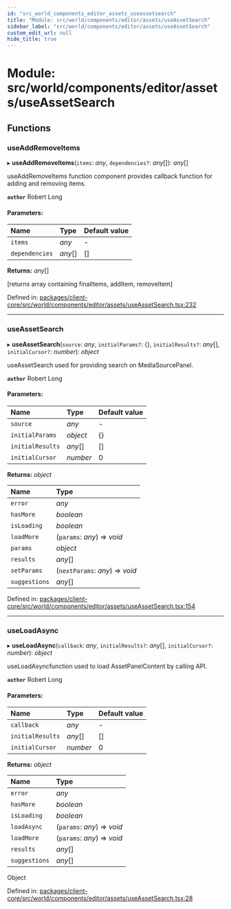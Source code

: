 ```yaml
---
id: "src_world_components_editor_assets_useassetsearch"
title: "Module: src/world/components/editor/assets/useAssetSearch"
sidebar_label: "src/world/components/editor/assets/useAssetSearch"
custom_edit_url: null
hide_title: true
---
```


# Module: src/world/components/editor/assets/useAssetSearch

## Functions

### useAddRemoveItems

▸ **useAddRemoveItems**(`items`: *any*, `dependencies?`: *any*[]): *any*[]

useAddRemoveItems function component provides callback function for adding and removing items.

**`author`** Robert Long

#### Parameters:

| Name | Type | Default value |
| :------ | :------ | :------ |
| `items` | *any* | - |
| `dependencies` | *any*[] | [] |

**Returns:** *any*[]

[returns array containing finalItems, addItem, removeItem]

Defined in: [packages/client-core/src/world/components/editor/assets/useAssetSearch.tsx:232](https://github.com/xr3ngine/xr3ngine/blob/7e8e151f1/packages/client-core/src/world/components/editor/assets/useAssetSearch.tsx#L232)

___

### useAssetSearch

▸ **useAssetSearch**(`source`: *any*, `initialParams?`: {}, `initialResults?`: *any*[], `initialCursor?`: *number*): *object*

useAssetSearch used for providing search on MediaSourcePanel.

**`author`** Robert Long

#### Parameters:

| Name | Type | Default value |
| :------ | :------ | :------ |
| `source` | *any* | - |
| `initialParams` | *object* | {} |
| `initialResults` | *any*[] | [] |
| `initialCursor` | *number* | 0 |

**Returns:** *object*

| Name | Type |
| :------ | :------ |
| `error` | *any* |
| `hasMore` | *boolean* |
| `isLoading` | *boolean* |
| `loadMore` | (`params`: *any*) => *void* |
| `params` | *object* |
| `results` | *any*[] |
| `setParams` | (`nextParams`: *any*) => *void* |
| `suggestions` | *any*[] |

Defined in: [packages/client-core/src/world/components/editor/assets/useAssetSearch.tsx:154](https://github.com/xr3ngine/xr3ngine/blob/7e8e151f1/packages/client-core/src/world/components/editor/assets/useAssetSearch.tsx#L154)

___

### useLoadAsync

▸ **useLoadAsync**(`callback`: *any*, `initialResults?`: *any*[], `initialCursor?`: *number*): *object*

useLoadAsyncfunction used to load AssetPanelContent by calling API.

**`author`** Robert Long

#### Parameters:

| Name | Type | Default value |
| :------ | :------ | :------ |
| `callback` | *any* | - |
| `initialResults` | *any*[] | [] |
| `initialCursor` | *number* | 0 |

**Returns:** *object*

| Name | Type |
| :------ | :------ |
| `error` | *any* |
| `hasMore` | *boolean* |
| `isLoading` | *boolean* |
| `loadAsync` | (`params`: *any*) => *void* |
| `loadMore` | (`params`: *any*) => *void* |
| `results` | *any*[] |
| `suggestions` | *any*[] |

Object

Defined in: [packages/client-core/src/world/components/editor/assets/useAssetSearch.tsx:28](https://github.com/xr3ngine/xr3ngine/blob/7e8e151f1/packages/client-core/src/world/components/editor/assets/useAssetSearch.tsx#L28)
